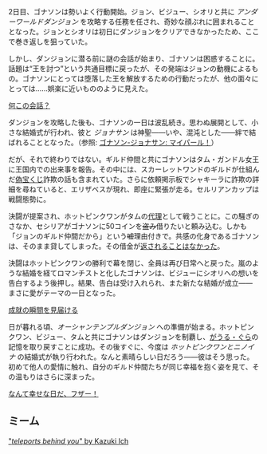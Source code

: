 <!-- title: ゴナソンG -->
<!-- status: 生存 -->

2日目、ゴナソンは勢いよく行動開始。ジョン、ビジュー、シオリと共に _アンダーワールドダンジョン_ を攻略する任務を任され、奇妙な顔ぶれに囲まれることとなった。ジョンとシオリは初日にダンジョンをクリアできなかったため、ここで巻き返しを狙っていた。

しかし、ダンジョンに潜る前に謎の会話が始まり、ゴナソンは困惑することに。話題は“王を討つ”という共通目標に戻ったが、その発端はジョンの動機によるもの。ゴナソンにとっては堕落した王を解放するための行動だったが、他の面々にとっては……娯楽に近いもののように見えた。

[何この会話？](#embed:https://www.youtube.com/live/kB2jUKUsxtE?t=35)

ダンジョンを攻略した後も、ゴナソンの一日は波乱続き。思わぬ展開として、小さな結婚式が行われ、彼と _ジョナサン_ は神聖――いや、混沌とした――絆で結ばれることとなった。（参照: [ゴナソン-ジョナサン: マイパール！](#edge:gigi-ame)）

だが、それで終わりではない。ギルド仲間と共にゴナソンはタム・ガンドル女王に王国内での出来事を報告。その中には、スカーレットワンドのギルドが仕組んだ[偽宝くじ](https://www.youtube.com/live/kB2jUKUsxtE?feature=shared&t=5324)詐欺の話も含まれていた。さらに依頼掲示板でシャキーラに詐欺の詳細を尋ねていると、エリザベスが現れ、即座に緊張が走る。セルリアンカップは戦闘態勢に。

決闘が提案され、ホットピンクワンがタムの[代理](https://www.youtube.com/live/kB2jUKUsxtE?feature=shared&t=5963)として戦うことに。この騒ぎのさなか、セシリアがゴナソンに50コインを~~盗み~~借りたいと頼み込む。しかも「ジョンのギルド仲間だから」という~~嘘~~理由付きで。共感の化身であるゴナソンは、そのまま貸してしまった。その借金が[返されることはなかった](https://www.youtube.com/live/kB2jUKUsxtE?feature=shared&t=6001)。

決闘はホットピンクワンの勝利で幕を閉じ、全員は再び日常へと戻った。嵐のような結婚を経てロマンチストと化したゴナソンは、ビジューにシオリへの想いを告白するよう後押し。結果、告白は受け入れられ、また新たな結婚が成立――まさに愛がテーマの一日となった。

[成就の瞬間を見届ける](#embed:https://www.youtube.com/live/kB2jUKUsxtE?feature=shared&t=7406)

日が暮れる頃、_オーシャンテンプルダンジョン_ への準備が始まる。ホットピンクワン、ビジュー、タムと共にゴナソンはダンジョンを制覇し、[がうる・ぐら](https://www.youtube.com/live/kB2jUKUsxtE?feature=shared&t=12043)の記憶を取り戻すことに成功。その後すぐに、今度は _ホットピンクワンとニノイナ_ の結婚式が執り行われた。なんと素晴らしい日だろう――彼はそう思った。初めて他人の愛情に触れ、自分のギルド仲間たちが同じ幸福を抱く姿を見て、その温もりはさらに深まった。

[なんて幸せな日だ、フザー！](#embed:https://www.youtube.com/live/kB2jUKUsxtE?t=12550)

## ミーム

["_teleports behind you_" by Kazuki Ich](https://x.com/kazukiich/status/1831250639596483048)
